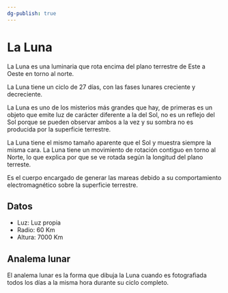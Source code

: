 ```yaml
---
dg-publish: true
---
```


# La Luna

La Luna es una luminaria que rota encima del plano terrestre de Este a Oeste en torno al norte. 

La Luna tiene un ciclo de 27 días, con las fases lunares creciente y decreciente.

La Luna es uno de los misterios más grandes que hay, de primeras es un objeto que emite luz de carácter diferente a la del Sol, no es un reflejo del Sol porque se pueden observar ambos a la vez y su sombra no es producida por la superficie terrestre.

La Luna tiene el mismo tamaño aparente que el Sol y muestra siempre la misma cara. La Luna tiene un movimiento de rotación contiguo en torno al Norte, lo que explica por que se ve rotada según la longitud del plano terreste.

Es el cuerpo encargado de generar las mareas debido a su comportamiento electromagnético sobre la superficie terrestre.

## Datos
- Luz: Luz propia
- Radio: 60 Km
- Altura: 7000 Km


## Analema lunar
El analema lunar es la forma que dibuja la Luna cuando es fotografiada todos los días a la misma hora durante su ciclo completo.






